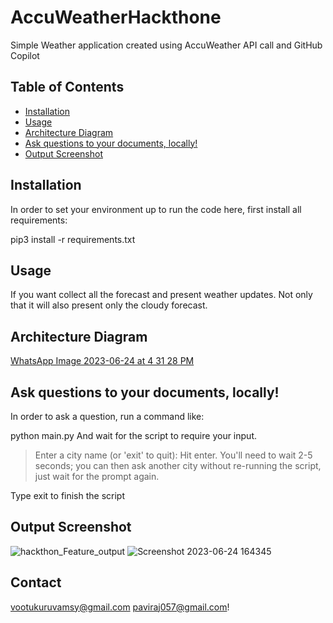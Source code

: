 # AccuWeatherHackthone
Simple Weather application created using AccuWeather API call and GitHub Copilot

## Table of Contents
- [Installation](#installation)
- [Usage](#usage)
- [Architecture Diagram](#architecturediagram)
- [Ask questions to your documents, locally!](#Askquestionstoyourdocuments,locally!)
- [Output Screenshot](#outputscreenshot)
  

## Installation
In order to set your environment up to run the code here, first install all requirements:

pip3 install -r requirements.txt

## Usage
If you want collect all the forecast and present weather updates. Not only that it will also present only the cloudy forecast.

## Architecture Diagram
[WhatsApp Image 2023-06-24 at 4 31 28 PM](https://github.com/vamsy1993/AccuWeatherHackthone/assets/49802898/b112a24d-2faa-4b56-a7ee-502f020cbe0c)

## Ask questions to your documents, locally!
In order to ask a question, run a command like:

python main.py
And wait for the script to require your input.

> Enter a city name (or 'exit' to quit):
Hit enter. You'll need to wait 2-5 seconds; you can then ask another city without re-running the script, just wait for the prompt again.

Type exit to finish the script

## Output Screenshot
![hackthon_Feature_output](https://github.com/vamsy1993/AccuWeatherHackthone/assets/49802898/4cbe32fb-174d-4923-8a4d-ce6a53242116)
![Screenshot 2023-06-24 164345](https://github.com/vamsy1993/AccuWeatherHackthone/assets/49802898/75ff879a-dc99-4c34-833a-e7455bf870a4)

## Contact
vootukuruvamsy@gmail.com 
paviraj057@gmail.com!



